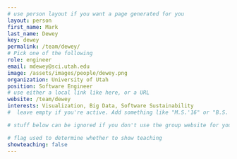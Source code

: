 ```yaml
---
# use person layout if you want a page generated for you
layout: person
first_name: Mark
last_name: Dewey
key: dewey
permalink: /team/dewey/
# Pick one of the following
role: engineer
email: mdewey@sci.utah.edu
image: /assets/images/people/dewey.png
organization: University of Utah
position: Software Engineer
# use either a local link like here, or a URL
website: /team/dewey
interests: Visualization, Big Data, Software Sustainability
#  leave empty if you're active. Add something like "M.S.'16" or "B.S.'17" if you got a degree while at VDL. Add "N" if you left VDS before you got a degree.

# stuff below can be ignored if you don't use the group website for your private website

# flag used to determine whether to show teaching
showteaching: false
---
```

